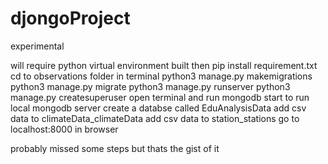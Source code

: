 # djongoProject
experimental

will require python virtual environment built then pip install requirement.txt
cd to observations folder in terminal
python3 manage.py makemigrations
python3 manage.py migrate
python3 manage.py runserver
python3 manage.py createsuperuser
open terminal and run mongodb start  to run local mongodb server
create a databse called EduAnalysisData
add csv data to climateData_climateData
add csv data to station_stations
go to localhost:8000 in browser

probably missed some steps but thats the gist of it
